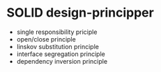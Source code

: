 # SOLID design-principper
- single responsibility priciple
- open/close principle
- linskov substitution principle
- interface segregation principle
- dependency inversion principle